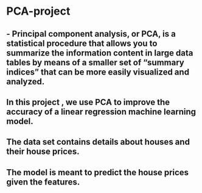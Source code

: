 # PCA-project

##  - Principal component analysis, or PCA, is a statistical procedure that allows you to summarize the information content in large data tables by means of a smaller set of “summary indices” that can be more easily visualized and analyzed.

## In this project , we use PCA to improve the accuracy of a linear regression machine learning model.
## The data set contains details about houses and their house prices. 
## The model is meant to predict the house prices given the features.
